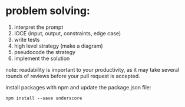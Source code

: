 # problem solving:

1. interpret the prompt
2. IOCE (input, output, constraints, edge case)
3. write tests
4. high level strategy (make a diagram)
5. pseudocode the strategy
6. implement the solution

note: readability is important to your productivity, as it may take several rounds of reviews before your pull request is accepted. 

install packages with npm and update the package.json file:

```
npm install --save underscore
```


